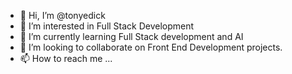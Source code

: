 - 👋 Hi, I’m @tonyedick
- 👀 I’m interested in Full Stack Development
- 🌱 I’m currently learning Full Stack development and AI
- 💞️ I’m looking to collaborate on Front End Development projects.
- 📫 How to reach me ...

<!---
tonyedick/tonyedick is a ✨ special ✨ repository because its `README.md` (this file) appears on your GitHub profile.
You can click the Preview link to take a look at your changes.
--->
